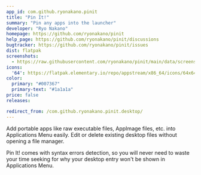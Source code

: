 ```yaml
---
app_id: com.github.ryonakano.pinit
title: "Pin It!"
summary: "Pin any apps into the launcher"
developer: "Ryo Nakano"
homepage: https://github.com/ryonakano/pinit
help_page: https://github.com/ryonakano/pinit/discussions
bugtracker: https://github.com/ryonakano/pinit/issues
dist: flatpak
screenshots:
  - https://raw.githubusercontent.com/ryonakano/pinit/main/data/screenshot-welcome-view.png
icons:
  '64': https://flatpak.elementary.io/repo/appstream/x86_64/icons/64x64/com.github.ryonakano.pinit.png
color:
  primary: "#007367"
  primary-text: "#1a1a1a"
price: false
releases:

redirect_from: /com.github.ryonakano.pinit.desktop/
---
```


<p>Add portable apps like raw executable files, AppImage files, etc. into Applications Menu easily. Edit or delete existing desktop files without opening a file manager.</p>
<p>Pin It! comes with syntax errors detection, so you will never need to waste your time seeking for why your desktop entry won't be shown in Applications Menu.</p>